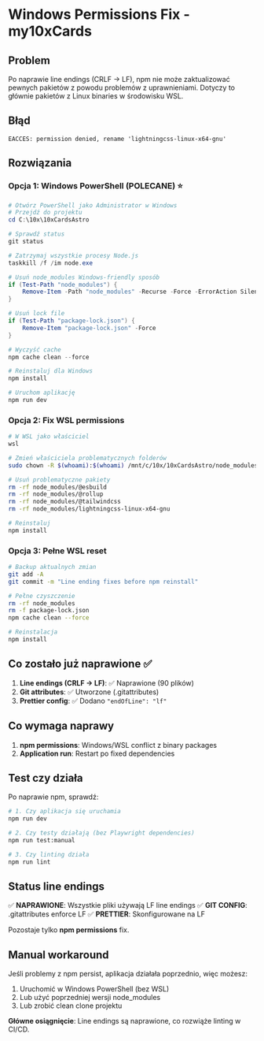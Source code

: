 # Windows Permissions Fix - my10xCards

## Problem
Po naprawie line endings (CRLF → LF), npm nie może zaktualizować pewnych pakietów z powodu problemów z uprawnieniami. Dotyczy to głównie pakietów z Linux binaries w środowisku WSL.

## Błąd
```
EACCES: permission denied, rename 'lightningcss-linux-x64-gnu'
```

## Rozwiązania

### Opcja 1: Windows PowerShell (POLECANE) ⭐
```powershell
# Otwórz PowerShell jako Administrator w Windows
# Przejdź do projektu
cd C:\10x\10xCardsAstro

# Sprawdź status
git status

# Zatrzymaj wszystkie procesy Node.js
taskkill /f /im node.exe

# Usuń node_modules Windows-friendly sposób
if (Test-Path "node_modules") {
    Remove-Item -Path "node_modules" -Recurse -Force -ErrorAction SilentlyContinue
}

# Usuń lock file
if (Test-Path "package-lock.json") {
    Remove-Item "package-lock.json" -Force
}

# Wyczyść cache
npm cache clean --force

# Reinstaluj dla Windows
npm install

# Uruchom aplikację
npm run dev
```

### Opcja 2: Fix WSL permissions
```bash
# W WSL jako właściciel
wsl

# Zmień właściciela problematycznych folderów
sudo chown -R $(whoami):$(whoami) /mnt/c/10x/10xCardsAstro/node_modules

# Usuń problematyczne pakiety
rm -rf node_modules/@esbuild
rm -rf node_modules/@rollup  
rm -rf node_modules/@tailwindcss
rm -rf node_modules/lightningcss-linux-x64-gnu

# Reinstaluj
npm install
```

### Opcja 3: Pełne WSL reset
```bash
# Backup aktualnych zmian
git add -A
git commit -m "Line ending fixes before npm reinstall"

# Pełne czyszczenie
rm -rf node_modules
rm -f package-lock.json
npm cache clean --force

# Reinstalacja
npm install
```

## Co zostało już naprawione ✅

1. **Line endings (CRLF → LF)**: ✅ Naprawione (90 plików)
2. **Git attributes**: ✅ Utworzone (.gitattributes)  
3. **Prettier config**: ✅ Dodano `"endOfLine": "lf"`

## Co wymaga naprawy

1. **npm permissions**: Windows/WSL conflict z binary packages
2. **Application run**: Restart po fixed dependencies

## Test czy działa

Po naprawie npm, sprawdź:

```bash
# 1. Czy aplikacja się uruchamia
npm run dev

# 2. Czy testy działają (bez Playwright dependencies)  
npm run test:manual

# 3. Czy linting działa
npm run lint
```

## Status line endings

✅ **NAPRAWIONE**: Wszystkie pliki używają LF line endings
✅ **GIT CONFIG**: .gitattributes enforce LF
✅ **PRETTIER**: Skonfigurowane na LF

Pozostaje tylko **npm permissions** fix.

## Manual workaround

Jeśli problemy z npm persist, aplikacja działała poprzednio, więc możesz:

1. Uruchomić w Windows PowerShell (bez WSL)
2. Lub użyć poprzedniej wersji node_modules
3. Lub zrobić clean clone projektu

**Główne osiągnięcie**: Line endings są naprawione, co rozwiąże linting w CI/CD.